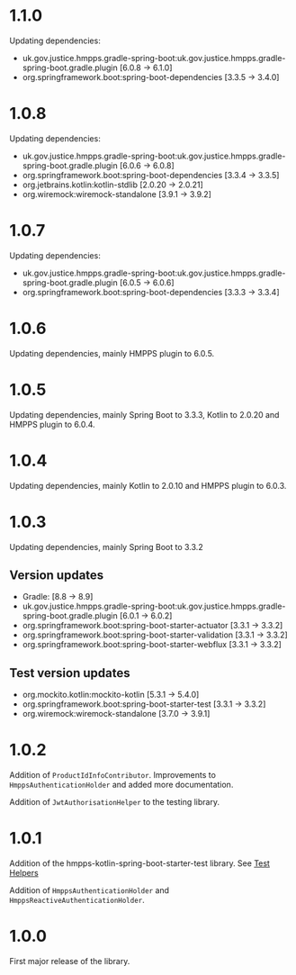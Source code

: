 # 1.1.0
Updating dependencies:
- uk.gov.justice.hmpps.gradle-spring-boot:uk.gov.justice.hmpps.gradle-spring-boot.gradle.plugin [6.0.8 -> 6.1.0]
- org.springframework.boot:spring-boot-dependencies [3.3.5 -> 3.4.0]

# 1.0.8
Updating dependencies:
- uk.gov.justice.hmpps.gradle-spring-boot:uk.gov.justice.hmpps.gradle-spring-boot.gradle.plugin [6.0.6 -> 6.0.8]
- org.springframework.boot:spring-boot-dependencies [3.3.4 -> 3.3.5]
- org.jetbrains.kotlin:kotlin-stdlib [2.0.20 -> 2.0.21]
- org.wiremock:wiremock-standalone [3.9.1 -> 3.9.2]

# 1.0.7
Updating dependencies:
- uk.gov.justice.hmpps.gradle-spring-boot:uk.gov.justice.hmpps.gradle-spring-boot.gradle.plugin [6.0.5 -> 6.0.6]
- org.springframework.boot:spring-boot-dependencies [3.3.3 -> 3.3.4]

# 1.0.6
Updating dependencies, mainly HMPPS plugin to 6.0.5.

# 1.0.5
Updating dependencies, mainly Spring Boot to 3.3.3, Kotlin to 2.0.20 and HMPPS plugin to 6.0.4.

# 1.0.4
Updating dependencies, mainly Kotlin to 2.0.10 and HMPPS plugin to 6.0.3.

# 1.0.3
Updating dependencies, mainly Spring Boot to 3.3.2

## Version updates
- Gradle: [8.8 -> 8.9]
- uk.gov.justice.hmpps.gradle-spring-boot:uk.gov.justice.hmpps.gradle-spring-boot.gradle.plugin [6.0.1 -> 6.0.2]
- org.springframework.boot:spring-boot-starter-actuator [3.3.1 -> 3.3.2]
- org.springframework.boot:spring-boot-starter-validation [3.3.1 -> 3.3.2]
- org.springframework.boot:spring-boot-starter-webflux [3.3.1 -> 3.3.2]

## Test version updates
- org.mockito.kotlin:mockito-kotlin [5.3.1 -> 5.4.0]
- org.springframework.boot:spring-boot-starter-test [3.3.1 -> 3.3.2]
- org.wiremock:wiremock-standalone [3.7.0 -> 3.9.1]

# 1.0.2
Addition of `ProductIdInfoContributor`. Improvements to `HmppsAuthenticationHolder` and added more documentation.

Addition of `JwtAuthorisationHelper` to the testing library.

# 1.0.1
Addition of the hmpps-kotlin-spring-boot-starter-test library.  See [Test Helpers](../readme-contents/TestHelpers.md)

Addition of `HmppsAuthenticationHolder` and `HmppsReactiveAuthenticationHolder`.

# 1.0.0

First major release of the library.
